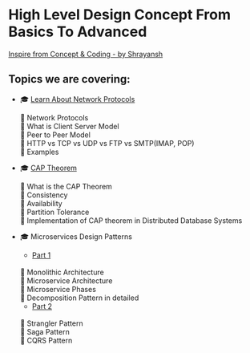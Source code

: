 # High Level Design Concept From Basics To Advanced

[Inspire from Concept & Coding - by Shrayansh](https://www.youtube.com/playlist?list=PL6W8uoQQ2c63W58rpNFDwdrBnq5G3EfT7)

## Topics we are covering:

- 🎓 [Learn About Network Protocols](./NetworkProtocol.md)

    👏 Network Protocols<br>
    👏 What is Client Server Model<br>
    👏 Peer to Peer Model<br>
    👏 HTTP vs TCP vs UDP vs FTP vs SMTP(IMAP, POP)<br>
    👏 Examples<br>

- 🎓 [CAP Theorem](./CAP_Theorem.md)
    
    👏 What is the CAP Theorem<br>
    👏 Consistency<br>
    👏 Availability<br>
    👏 Partition Tolerance<br>
    👏 Implementation of CAP theorem in Distributed Database Systems<br> 

- 🎓 Microservices Design Patterns
    - [Part 1](./Microservices_Design_Patterns_Part1.md)
    <br>
    👏 Monolithic Architecture<br>
    👏 Microservice Architecture<br>
    👏 Microservice Phases<br>
    👏 Decomposition Pattern in detailed<br>

    - [Part 2](./Microservices_Design_Patterns_Part2.md)
    <br>
    👏 Strangler Pattern<br>
    👏 Saga Pattern<br>
    👏 CQRS Pattern